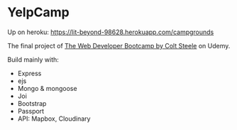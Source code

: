 # YelpCamp

Up on heroku: https://lit-beyond-98628.herokuapp.com/campgrounds

The final project of [The Web Developer Bootcamp by Colt Steele](https://www.udemy.com/course/the-web-developer-bootcamp/) on Udemy.

Build mainly with:

-   Express
-   ejs
-   Mongo & mongoose
-   Joi
-   Bootstrap
-   Passport
-   API: Mapbox, Cloudinary
